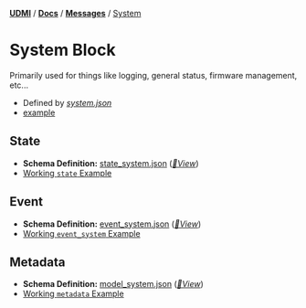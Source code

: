[**UDMI**](../../) / [**Docs**](../) / [**Messages**](./) / [System](#)

# System Block

Primarily used for things like logging, general status, firmware management, etc...

* Defined by [<em>system.json</em>](../../schema/state_system.json)
* [example](../../tests/schemas/state/example.json)

## State

- **Schema Definition:** [state_system.json](../../schema/state_system.json)
 ([_🧬View_](../../gencode/docs/state.html#system))
- [Working `state` Example](../../tests/schemas/state/example.json)

## Event

- **Schema Definition:** [event_system.json](../../schema/event_system.json)
 ([_🧬View_](../../gencode/docs/event_system.html))
- [Working `event_system` Example](../../tests/schemas/event_system/example.json)

## Metadata

- **Schema Definition:** [model_system.json](../../schema/model_system.json)
 ([_🧬View_](../../gencode/docs/metadata.html#system))
- [Working `metadata` Example](../../tests/schemas/metadata/example.json)
